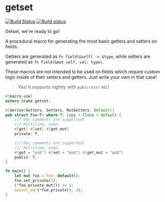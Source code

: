 # getset

[![Build Status](https://travis-ci.org/Hoverbear/getset.svg?branch=master)](https://travis-ci.org/Hoverbear/getset)
[![Build status](https://ci.appveyor.com/api/projects/status/w8v2poyjwsy5d05k?svg=true)](https://ci.appveyor.com/project/Hoverbear/getset)

Getset, we're ready to go!

A procedural macro for generating the most basic getters and setters on fields.

Getters are generated as `fn field(&self) -> &type`, while setters are generated as `fn field(&mut self, val: type)`.

These macros are not intended to be used on fields which require custom logic inside of their setters and getters. Just write your own in that case!

> Yes! It supports nightly with `pub(crate)` etc!

```rust
#[macro_use]
extern crate getset;

#[derive(Getters, Setters, MutGetters, Default)]
pub struct Foo<T> where T: Copy + Clone + Default {
    /// Doc comments are supported!
    /// Multiline, even.
    #[get] #[set] #[get_mut]
    private: T,

    /// Doc comments are supported!
    /// Multiline, even.
    #[get = "pub"] #[set = "pub"] #[get_mut = "pub"]
    public: T,
}

fn main() {
    let mut foo = Foo::default();
    foo.set_private(1);
    (*foo.private_mut()) += 1;
    assert_eq!(*foo.private(), 2);
}
```